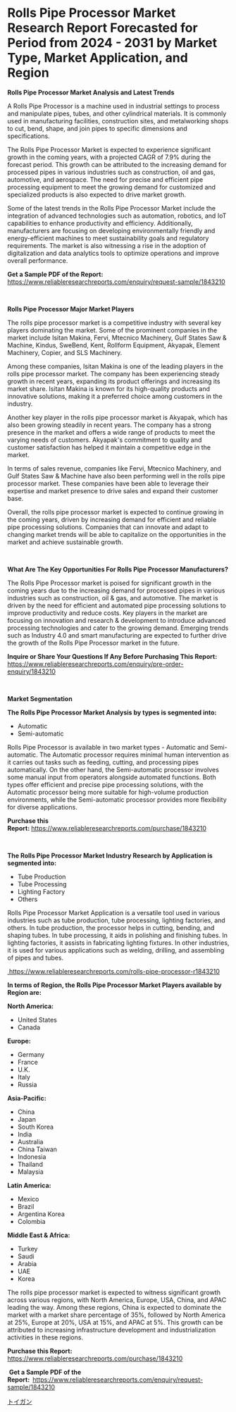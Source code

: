 <p><h1>Rolls Pipe Processor Market Research Report Forecasted for Period from 2024 -  2031 by Market Type, Market Application, and Region</h1></p><p><strong>Rolls Pipe Processor Market Analysis and Latest Trends</strong></p>
<p><p>A Rolls Pipe Processor is a machine used in industrial settings to process and manipulate pipes, tubes, and other cylindrical materials. It is commonly used in manufacturing facilities, construction sites, and metalworking shops to cut, bend, shape, and join pipes to specific dimensions and specifications.</p><p>The Rolls Pipe Processor Market is expected to experience significant growth in the coming years, with a projected CAGR of 7.9% during the forecast period. This growth can be attributed to the increasing demand for processed pipes in various industries such as construction, oil and gas, automotive, and aerospace. The need for precise and efficient pipe processing equipment to meet the growing demand for customized and specialized products is also expected to drive market growth.</p><p>Some of the latest trends in the Rolls Pipe Processor Market include the integration of advanced technologies such as automation, robotics, and IoT capabilities to enhance productivity and efficiency. Additionally, manufacturers are focusing on developing environmentally friendly and energy-efficient machines to meet sustainability goals and regulatory requirements. The market is also witnessing a rise in the adoption of digitalization and data analytics tools to optimize operations and improve overall performance.</p></p>
<p><strong>Get a Sample PDF of the Report:&nbsp;</strong> <a href="https://www.reliableresearchreports.com/enquiry/request-sample/1843210">https://www.reliableresearchreports.com/enquiry/request-sample/1843210</a></p>
<p>&nbsp;</p>
<p><strong>Rolls Pipe Processor Major Market Players</strong></p>
<p><p>The rolls pipe processor market is a competitive industry with several key players dominating the market. Some of the prominent companies in the market include Isitan Makina, Fervi, Mtecnico Machinery, Gulf States Saw & Machine, Kindus, SweBend, Kent, Rollform Equipment, Akyapak, Element Machinery, Copier, and SLS Machinery.</p><p>Among these companies, Isitan Makina is one of the leading players in the rolls pipe processor market. The company has been experiencing steady growth in recent years, expanding its product offerings and increasing its market share. Isitan Makina is known for its high-quality products and innovative solutions, making it a preferred choice among customers in the industry.</p><p>Another key player in the rolls pipe processor market is Akyapak, which has also been growing steadily in recent years. The company has a strong presence in the market and offers a wide range of products to meet the varying needs of customers. Akyapak's commitment to quality and customer satisfaction has helped it maintain a competitive edge in the market.</p><p>In terms of sales revenue, companies like Fervi, Mtecnico Machinery, and Gulf States Saw & Machine have also been performing well in the rolls pipe processor market. These companies have been able to leverage their expertise and market presence to drive sales and expand their customer base.</p><p>Overall, the rolls pipe processor market is expected to continue growing in the coming years, driven by increasing demand for efficient and reliable pipe processing solutions. Companies that can innovate and adapt to changing market trends will be able to capitalize on the opportunities in the market and achieve sustainable growth.</p></p>
<p>&nbsp;</p>
<p><strong>What Are The Key Opportunities For Rolls Pipe Processor Manufacturers?</strong></p>
<p><p>The Rolls Pipe Processor market is poised for significant growth in the coming years due to the increasing demand for processed pipes in various industries such as construction, oil & gas, and automotive. The market is driven by the need for efficient and automated pipe processing solutions to improve productivity and reduce costs. Key players in the market are focusing on innovation and research & development to introduce advanced processing technologies and cater to the growing demand. Emerging trends such as Industry 4.0 and smart manufacturing are expected to further drive the growth of the Rolls Pipe Processor market in the future.</p></p>
<p><strong>Inquire or Share Your Questions If Any Before Purchasing This Report:</strong> <a href="https://www.reliableresearchreports.com/enquiry/pre-order-enquiry/1843210">https://www.reliableresearchreports.com/enquiry/pre-order-enquiry/1843210</a></p>
<p>&nbsp;</p>
<p><strong>Market Segmentation</strong></p>
<p><strong>The Rolls Pipe Processor Market Analysis by types is segmented into:</strong></p>
<p><ul><li>Automatic</li><li>Semi-automatic</li></ul></p>
<p><p>Rolls Pipe Processor is available in two market types - Automatic and Semi-automatic. The Automatic processor requires minimal human intervention as it carries out tasks such as feeding, cutting, and processing pipes automatically. On the other hand, the Semi-automatic processor involves some manual input from operators alongside automated functions. Both types offer efficient and precise pipe processing solutions, with the Automatic processor being more suitable for high-volume production environments, while the Semi-automatic processor provides more flexibility for diverse applications.</p></p>
<p><strong>Purchase this Report:&nbsp;</strong><a href="https://www.reliableresearchreports.com/purchase/1843210">https://www.reliableresearchreports.com/purchase/1843210</a></p>
<p>&nbsp;</p>
<p><strong>The Rolls Pipe Processor Market Industry Research by Application is segmented into:</strong></p>
<p><ul><li>Tube Production</li><li>Tube Processing</li><li>Lighting Factory</li><li>Others</li></ul></p>
<p><p>Rolls Pipe Processor Market Application is a versatile tool used in various industries such as tube production, tube processing, lighting factories, and others. In tube production, the processor helps in cutting, bending, and shaping tubes. In tube processing, it aids in polishing and finishing tubes. In lighting factories, it assists in fabricating lighting fixtures. In other industries, it is used for various applications such as welding, drilling, and assembling of pipes and tubes.</p></p>
<p><a href="https://www.reliableresearchreports.com/rolls-pipe-processor-r1843210">&nbsp;https://www.reliableresearchreports.com/rolls-pipe-processor-r1843210</a></p>
<p><strong>In terms of Region, the Rolls Pipe Processor Market Players available by Region are:</strong></p>
<p>
    <p> <strong> North America: </strong>
        <ul>
            <li>United States</li>
            <li>Canada</li>
        </ul>
        </p> 
    <p> <strong> Europe: </strong>
        <ul>
            <li>Germany</li>
            <li>France</li>
            <li>U.K.</li>
            <li>Italy</li>
            <li>Russia</li>
        </ul>
        </p> 
    <p> <strong> Asia-Pacific: </strong>
        <ul>
            <li>China</li>
            <li>Japan</li>
            <li>South Korea</li>
            <li>India</li>
            <li>Australia</li>
            <li>China Taiwan</li>
            <li>Indonesia</li>
            <li>Thailand</li>
            <li>Malaysia</li>
        </ul>
        </p> 
    <p> <strong> Latin America: </strong>
        <ul>
            <li>Mexico</li>
            <li>Brazil</li>
            <li>Argentina Korea</li>
            <li>Colombia</li>
        </ul>
        </p> 
    <p> <strong> Middle East & Africa: </strong>
        <ul>
            <li>Turkey</li>
            <li>Saudi</li>
            <li>Arabia</li>
            <li>UAE</li>
            <li>Korea</li>
        </ul>
    </p>
    </p>
<p><p>The rolls pipe processor market is expected to witness significant growth across various regions, with North America, Europe, USA, China, and APAC leading the way. Among these regions, China is expected to dominate the market with a market share percentage of 35%, followed by North America at 25%, Europe at 20%, USA at 15%, and APAC at 5%. This growth can be attributed to increasing infrastructure development and industrialization activities in these regions.</p></p>
<p><strong>Purchase this Report: </strong><a href="https://www.reliableresearchreports.com/purchase/1843210">https://www.reliableresearchreports.com/purchase/1843210</a></p>
<p>&nbsp;<strong>Get a Sample PDF of the Report:&nbsp;&nbsp;</strong><a href="https://www.reliableresearchreports.com/enquiry/request-sample/1843210">https://www.reliableresearchreports.com/enquiry/request-sample/1843210</a></p>
<p><strong></strong></p>
<p><p><a href="https://github.com/RudyBoyer2017/Market-Research-Report-List-1/blob/main/977705442756.md">トイガン</a></p></p>